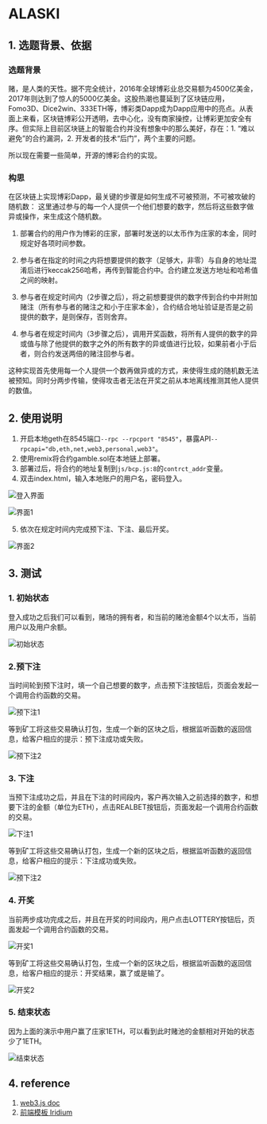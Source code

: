 # ALASKI 

## 1. 选题背景、依据

### 选题背景

赌，是人类的天性。据不完全统计，2016年全球博彩业总交易额为4500亿美金，2017年则达到了惊人的5000亿美金。这股热潮也蔓延到了区块链应用，Fomo3D、Dice2win、333ETH等，博彩类Dapp成为Dapp应用中的亮点。从表面上来看，区块链博彩公开透明，去中心化，没有商家操控，让博彩更加安全有序。但实际上目前区块链上的智能合约并没有想象中的那么美好，存在：1. “难以避免”的合约漏洞，2. 开发者的技术“后门”，两个主要的问题。

所以现在需要一些简单，开源的博彩合约的实现。

### 构思

在区块链上实现博彩Dapp，最关键的步骤是如何生成不可被预测，不可被攻破的随机数： 这里通过参与的每一个人提供一个他们想要的数字，然后将这些数字做异或操作，来生成这个随机数。

1. 部署合约的用户作为博彩的庄家，部署时发送的以太币作为庄家的本金，同时规定好各项时间参数。
2. 参与者在指定的时间之内将想要提供的数字（足够大，非零）与自身的地址混淆后进行keccak256哈希，再传到智能合约中。合约建立发送方地址和哈希值之间的映射。

3. 参与者在规定时间内（2步骤之后），将之前想要提供的数字传到合约中并附加赌注（所有参与者的赌注之和小于庄家本金），合约结合地址验证是否是之前提供的数字，是则保存，否则舍弃。


4.    参与者在规定时间内（3步骤之后），调用开奖函数，将所有人提供的数字的异或值与除了他提供的数字之外的所有数字的异或值进行比较，如果前者小于后者，则合约发送两倍的赌注回参与者。



这种实现首先使用每一个人提供一个数再做异或的方式，来使得生成的随机数无法被预知。同时分两步传输，使得攻击者无法在开奖之前从本地离线推测其他人提供的数值。

## 2. 使用说明

1. 开启本地geth在8545端口`--rpc --rpcport "8545"`，暴露API`-- rpcapi="db,eth,net,web3,personal,web3"`。
2. 使用remix将合约gamble.sol在本地链上部署。
3. 部署过后，将合约的地址复制到`js/bcp.js:8`的`contrct_addr`变量。
4. 双击index.html，输入本地账户的用户名，密码登入。

![登入界面](https://github.com/CastleOnTheHill/Alaski/blob/master/report_images/%E7%99%BB%E5%85%A5%E7%95%8C%E9%9D%A2.png?raw=true)

![界面1](https://github.com/CastleOnTheHill/Alaski/blob/master/report_images/%E7%95%8C%E9%9D%A21.png?raw=true)

5. 依次在规定时间内完成预下注、下注、最后开奖。

![界面2](https://github.com/CastleOnTheHill/Alaski/blob/master/report_images/%E7%95%8C%E9%9D%A22.png?raw=true)

## 3. 测试

### 1. 初始状态

登入成功之后我们可以看到，赌场的拥有者，和当前的赌池金额4个以太币，当前用户以及用户余额。

![初始状态](https://github.com/CastleOnTheHill/Alaski/blob/master/report_images/1%E5%88%9D%E5%A7%8B%E7%8A%B6%E6%80%81.jpg?raw=true)

### 2.预下注

当时间轮到预下注时，填一个自己想要的数字，点击预下注按钮后，页面会发起一个调用合约函数的交易。

![预下注1](https://github.com/CastleOnTheHill/Alaski/blob/master/report_images/2.1%E9%A2%84%E4%B8%8B%E6%B3%A8.jpg?raw=true)

等到矿工将这些交易确认打包，生成一个新的区块之后，根据监听函数的返回信息，给客户相应的提示：预下注成功或失败。

![预下注2](https://github.com/CastleOnTheHill/Alaski/blob/master/report_images/2.2%E9%A2%84%E4%B8%8B%E6%B3%A8.jpg?raw=true)



### 3. 下注

当预下注成功之后，并且在下注的时间段内，客户再次输入之前选择的数字，和想要下注的金额（单位为ETH），点击REALBET按钮后，页面发起一个调用合约函数的交易。

![下注1](https://github.com/CastleOnTheHill/Alaski/blob/master/report_images/3.1%E4%B8%8B%E6%B3%A8.jpg?raw=true)

等到矿工将这些交易确认打包，生成一个新的区块之后，根据监听函数的返回信息，给客户相应的提示：下注成功或失败。

![预下注2](https://github.com/CastleOnTheHill/Alaski/blob/master/report_images/3.2%E4%B8%8B%E6%B3%A8.jpg?raw=true)

### 4. 开奖

当前两步成功完成之后，并且在开奖的时间段内，用户点击LOTTERY按钮后，页面发起一个调用合约函数的交易。

![开奖1](https://github.com/CastleOnTheHill/Alaski/blob/master/report_images/4.1%E5%BC%80%E5%A5%96.jpg?raw=true)

等到矿工将这些交易确认打包，生成一个新的区块之后，根据监听函数的返回信息，给客户相应的提示：开奖结果，赢了或是输了。

![开奖2](https://github.com/CastleOnTheHill/Alaski/blob/master/report_images/4.2%E5%BC%80%E5%A5%96.jpg?raw=true)

### 5. 结束状态

因为上面的演示中用户赢了庄家1ETH，可以看到此时赌池的金额相对开始的状态少了1ETH。

![结束状态](https://github.com/CastleOnTheHill/Alaski/blob/master/report_images/5%E7%BB%93%E6%9D%9F%E7%8A%B6%E6%80%81.jpg?raw=true)

## 4. reference

1. [web3.js doc](https://web3js.readthedocs.io/en/1.0/)
2. [前端模板 Iridium](https://templated.co/iridium)